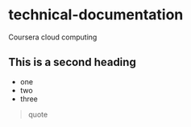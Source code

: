 # technical-documentation
Coursera cloud computing

## This is a second heading

* one
* two
* three

> quote
